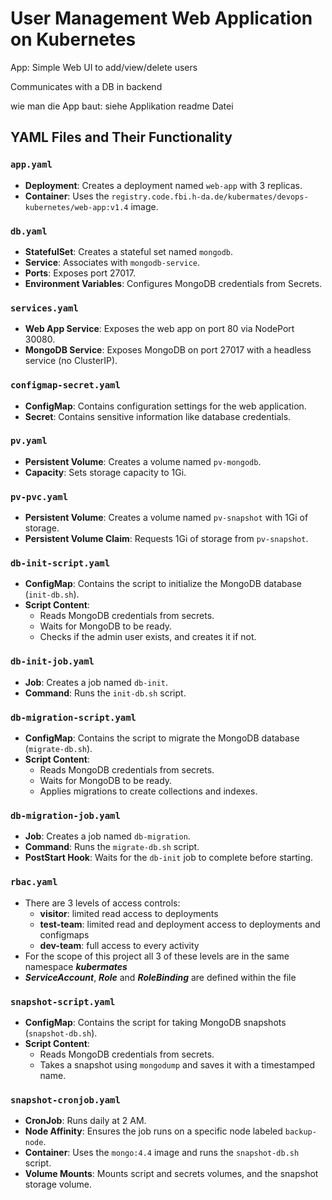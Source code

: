 # User Management Web Application on Kubernetes

App: Simple Web UI to add/view/delete users

Communicates with a DB in backend

wie man die App baut: siehe Applikation readme Datei



## YAML Files and Their Functionality

### `app.yaml`
- **Deployment**: Creates a deployment named `web-app` with 3 replicas.
- **Container**: Uses the `registry.code.fbi.h-da.de/kubermates/devops-kubernetes/web-app:v1.4` image.

### `db.yaml`
- **StatefulSet**: Creates a stateful set named `mongodb`.
- **Service**: Associates with `mongodb-service`.
- **Ports**: Exposes port 27017.
- **Environment Variables**: Configures MongoDB credentials from Secrets.

### `services.yaml`
- **Web App Service**: Exposes the web app on port 80 via NodePort 30080.
- **MongoDB Service**: Exposes MongoDB on port 27017 with a headless service (no ClusterIP).

### `configmap-secret.yaml`
- **ConfigMap**: Contains configuration settings for the web application.
- **Secret**: Contains sensitive information like database credentials.

### `pv.yaml`
- **Persistent Volume**: Creates a volume named `pv-mongodb`.
- **Capacity**: Sets storage capacity to 1Gi.

### `pv-pvc.yaml`
- **Persistent Volume**: Creates a volume named `pv-snapshot` with 1Gi of storage.
- **Persistent Volume Claim**: Requests 1Gi of storage from `pv-snapshot`.

### `db-init-script.yaml`
- **ConfigMap**: Contains the script to initialize the MongoDB database (`init-db.sh`).
- **Script Content**:
  - Reads MongoDB credentials from secrets.
  - Waits for MongoDB to be ready.
  - Checks if the admin user exists, and creates it if not.

### `db-init-job.yaml`
- **Job**: Creates a job named `db-init`.
- **Command**: Runs the `init-db.sh` script.

### `db-migration-script.yaml`
- **ConfigMap**: Contains the script to migrate the MongoDB database (`migrate-db.sh`).
- **Script Content**:
  - Reads MongoDB credentials from secrets.
  - Waits for MongoDB to be ready.
  - Applies migrations to create collections and indexes.

### `db-migration-job.yaml`
- **Job**: Creates a job named `db-migration`.
- **Command**: Runs the `migrate-db.sh` script.
- **PostStart Hook**: Waits for the `db-init` job to complete before starting.

### `rbac.yaml`
- There are 3 levels of access controls:
  - **visitor**: limited read access to deployments
  - **test-team**: limited read and deployment access to deployments and configmaps
  - **dev-team**: full access to every activity
- For the scope of this project all 3 of these levels are in the same namespace **_kubermates_**
- **_ServiceAccount_**, **_Role_** and **_RoleBinding_** are defined within the file

### `snapshot-script.yaml`
- **ConfigMap**: Contains the script for taking MongoDB snapshots (`snapshot-db.sh`).
- **Script Content**:
  - Reads MongoDB credentials from secrets.
  - Takes a snapshot using `mongodump` and saves it with a timestamped name.

### `snapshot-cronjob.yaml`
- **CronJob**: Runs daily at 2 AM.
- **Node Affinity**: Ensures the job runs on a specific node labeled `backup-node`.
- **Container**: Uses the `mongo:4.4` image and runs the `snapshot-db.sh` script.
- **Volume Mounts**: Mounts script and secrets volumes, and the snapshot storage volume.

